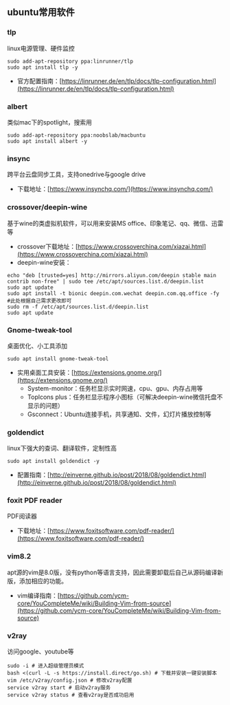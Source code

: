 ## ubuntu常用软件
### tlp
linux电源管理、硬件监控
```
sudo add-apt-repository ppa:linrunner/tlp
sudo apt install tlp -y
```
- 官方配置指南：[https://linrunner.de/en/tlp/docs/tlp-configuration.html](https://linrunner.de/en/tlp/docs/tlp-configuration.html)
### albert
类似mac下的spotlight，搜索用
```
sudo add-apt-repository ppa:noobslab/macbuntu
sudo apt install albert -y
```
### insync
跨平台云盘同步工具，支持onedrive与google drive
- 下载地址：[https://www.insynchq.com/](https://www.insynchq.com/)

### crossover/deepin-wine
基于wine的类虚拟机软件，可以用来安装MS office、印象笔记、qq、微信、迅雷等
- crossover下载地址：[https://www.crossoverchina.com/xiazai.html](https://www.crossoverchina.com/xiazai.html)
- deepin-wine安装：
```
echo "deb [trusted=yes] http://mirrors.aliyun.com/deepin stable main contrib non-free" | sudo tee /etc/apt/sources.list.d/deepin.list
sudo apt update
sudo apt install -t bionic deepin.com.wechat deepin.com.qq.office -fy #此处根据自己需求更改即可
sudo rm -f /etc/apt/sources.list.d/deepin.list
sudo apt update

```
### Gnome-tweak-tool
桌面优化、小工具添加
```
sudo apt install gnome-tweak-tool
```
- 实用桌面工具安装：[https://extensions.gnome.org/](https://extensions.gnome.org/)
    - System-monitor：任务栏显示实时网速，cpu、gpu、内存占用等
    - Toplcons plus：任务栏显示程序小图标（可解决deepin-wine微信托盘不显示的问题）
    - Gsconnect：Ubuntu连接手机，共享通知、文件，幻灯片播放控制等
### goldendict
linux下强大的查词、翻译软件，定制性高
```
sudo apt install goldendict -y
```
- 配置指南：[http://einverne.github.io/post/2018/08/goldendict.html](http://einverne.github.io/post/2018/08/goldendict.html)

### foxit PDF reader
PDF阅读器
- 下载地址：[https://www.foxitsoftware.com/pdf-reader/](https://www.foxitsoftware.com/pdf-reader/)

### vim8.2
apt源的vim是8.0版，没有python等语言支持，因此需要卸载后自己从源码编译新版，添加相应的功能。
- vim编译指南：[https://github.com/ycm-core/YouCompleteMe/wiki/Building-Vim-from-source](https://github.com/ycm-core/YouCompleteMe/wiki/Building-Vim-from-source)

### v2ray
访问google、youtube等
```
sudo -i # 进入超级管理员模式
bash <(curl -L -s https://install.direct/go.sh) # 下载并安装一键安装脚本
vim /etc/v2ray/config.json # 修改v2ray配置
service v2ray start # 启动v2ray服务
service v2ray status # 查看v2ray是否成功启用
```
